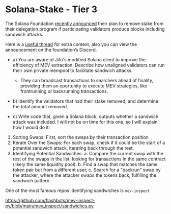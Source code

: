 # Solana-Stake - Tier 3
The Solana Foundation [recently announced](https://www.theblock.co/post/299244/solana-foundation-removes-certain-operators-from-delegation-program-over-malicious-sandwich-attacks) their plan to remove stake from their delegation program if participating validators produce blocks including sandwich attacks.

Here is a [useful thread](https://x.com/0xMert_/status/1799955514786234751) for extra context, also you can view the announcement on the foundation’s Discord.


- a) You are aware of Jito's modified Solana client to improve the efficiency of MEV extraction. Describe how unaligned validators can run their own private mempool to facilitate sandwich attacks.
  - They can broadcast transactions to searchers ahead of finality, providing them an oportunity to execute MEV strategies, like frontrunning or backrunning transactions.
- b) Identify the validators that had their stake removed, and determine the total amount removed.


- c) Write code that, given a Solana block, outputs whether a sandwich attack was included.
I will not be on time for this one, so I will explain how I would do it:
1. Sorting Swaps: First, sort the swaps by their transaction position
2. Iterate Over the Swaps: For each swap, check if it could be the start of a potential sandwich attack, iterating back through the rest.
3. Identifying Potential Sandwiches:
  a. Compare the current swap with the rest of the swaps in the list, looking for transactions in the same contract (likely the same liquidity pool).
  b. Find a swap that matches the same token pair but from a different user,
  c. Search for a "backrun" swap by the attacker, where the attacker swaps the tokens back, fulfilling the sandwich pattern. 

One of the most famous repos identifying sandwiches is `mev-inspect`

https://github.com/flashbots/mev-inspect-py/blob/main/mev_inspect/sandwiches.py